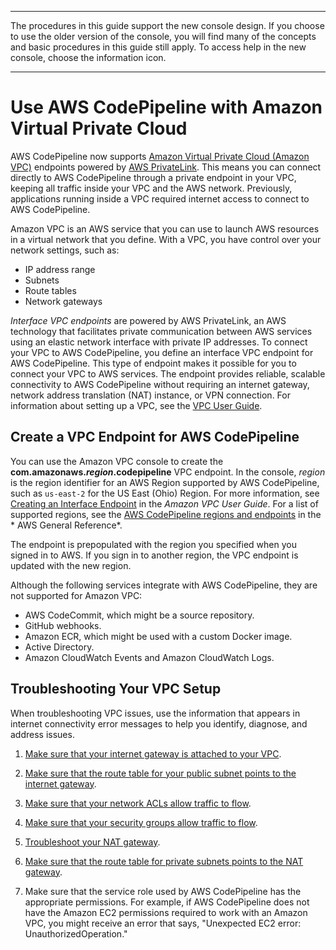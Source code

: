 --------

The procedures in this guide support the new console design\. If you choose to use the older version of the console, you will find many of the concepts and basic procedures in this guide still apply\. To access help in the new console, choose the information icon\.

--------

# Use AWS CodePipeline with Amazon Virtual Private Cloud<a name="vpc-support"></a>

AWS CodePipeline now supports [Amazon Virtual Private Cloud \(Amazon VPC\)](https://aws.amazon.com/vpc/) endpoints powered by [AWS PrivateLink](https://aws.amazon.com/about-aws/whats-new/2017/11/introducing-aws-privatelink-for-aws-services/)\. This means you can connect directly to AWS CodePipeline through a private endpoint in your VPC, keeping all traffic inside your VPC and the AWS network\. Previously, applications running inside a VPC required internet access to connect to AWS CodePipeline\.

Amazon VPC is an AWS service that you can use to launch AWS resources in a virtual network that you define\. With a VPC, you have control over your network settings, such as:
+ IP address range
+ Subnets
+ Route tables
+ Network gateways

*Interface VPC endpoints* are powered by AWS PrivateLink, an AWS technology that facilitates private communication between AWS services using an elastic network interface with private IP addresses\. To connect your VPC to AWS CodePipeline, you define an interface VPC endpoint for AWS CodePipeline\. This type of endpoint makes it possible for you to connect your VPC to AWS services\. The endpoint provides reliable, scalable connectivity to AWS CodePipeline without requiring an internet gateway, network address translation \(NAT\) instance, or VPN connection\. For information about setting up a VPC, see the [VPC User Guide](https://docs.aws.amazon.com/vpc/latest/userguide//VPC_Introduction.html)\.

## Create a VPC Endpoint for AWS CodePipeline<a name="use-vpc-endpoints-with-codepipeline"></a>

 You can use the Amazon VPC console to create the **com\.amazonaws\.*region*\.codepipeline** VPC endpoint\. In the console, *region* is the region identifier for an AWS Region supported by AWS CodePipeline, such as `us-east-2` for the US East \(Ohio\) Region\. For more information, see [Creating an Interface Endpoint](https://docs.aws.amazon.com/vpc/latest/userguide/vpce-interface.html#create-interface-endpoint) in the *Amazon VPC User Guide*\. For a list of supported regions, see the [ AWS CodePipeline regions and endpoints](https://docs.aws.amazon.com/general/latest/gr/rande.html#codebuild_region) in the * AWS General Reference*\. 

The endpoint is prepopulated with the region you specified when you signed in to AWS\. If you sign in to another region, the VPC endpoint is updated with the new region\.

Although the following services integrate with AWS CodePipeline, they are not supported for Amazon VPC:
+ AWS CodeCommit, which might be a source repository\.
+ GitHub webhooks\.
+ Amazon ECR, which might be used with a custom Docker image\.
+ Active Directory\. 
+ Amazon CloudWatch Events and Amazon CloudWatch Logs\. 

## Troubleshooting Your VPC Setup<a name="troubleshooting-vpc"></a>

When troubleshooting VPC issues, use the information that appears in internet connectivity error messages to help you identify, diagnose, and address issues\.

1. [Make sure that your internet gateway is attached to your VPC](https://docs.aws.amazon.com/vpc/latest/userguide//VPC_Internet_Gateway.html#Add_IGW_Attach_Gateway)\.

1. [Make sure that the route table for your public subnet points to the internet gateway](https://docs.aws.amazon.com/vpc/latest/userguide//VPC_Route_Tables.html#route-tables-internet-gateway)\.

1. [Make sure that your network ACLs allow traffic to flow](https://docs.aws.amazon.com/vpc/latest/userguide//VPC_ACLs.html#ACLRules)\.

1. [Make sure that your security groups allow traffic to flow](https://docs.aws.amazon.com/vpc/latest/userguide//VPC_SecurityGroups.html#SecurityGroupRules)\.

1. [Troubleshoot your NAT gateway](https://docs.aws.amazon.com/vpc/latest/userguide//vpc-nat-gateway.html#nat-gateway-troubleshooting)\.

1. [Make sure that the route table for private subnets points to the NAT gateway](https://docs.aws.amazon.com/vpc/latest/userguide//VPC_Route_Tables.html#route-tables-nat)\.

1. Make sure that the service role used by AWS CodePipeline has the appropriate permissions\. For example, if AWS CodePipeline does not have the Amazon EC2 permissions required to work with an Amazon VPC, you might receive an error that says, "Unexpected EC2 error: UnauthorizedOperation\."